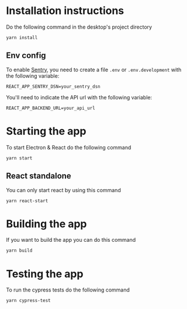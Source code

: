# Installation instructions

Do the following command in the desktop's project directory

```
yarn install
```

## Env config

To enable [Sentry](https://sentry.io), you need to create a file `.env` or `.env.development` with
the following variable:

```
REACT_APP_SENTRY_DSN=your_sentry_dsn
```

You'll need to indicate the API url with the following variable:

```
REACT_APP_BACKEND_URL=your_api_url
```

# Starting the app

To start Electron & React do the following command

```
yarn start
```

## React standalone

You can only start react by using this command

```
yarn react-start
```

# Building the app

If you want to build the app you can do this command

```
yarn build
```

# Testing the app

To run the cypress tests do the following command

```
yarn cypress-test
```
